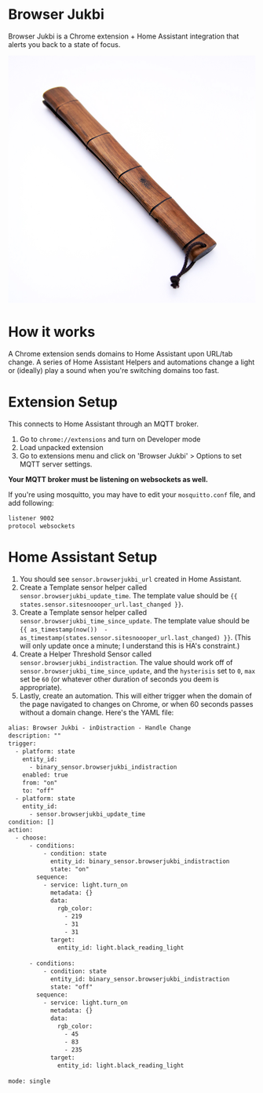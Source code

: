 # Browser Jukbi

Browser Jukbi is a Chrome extension + Home Assistant integration that alerts you back to a state of focus.

![jukbi.jpeg](jukbi.jpeg)

# How it works

A Chrome extension sends domains to Home Assistant upon URL/tab change.
A series of Home Assistant Helpers and automations change a light or (ideally) play a sound when you're switching domains too fast.


# Extension Setup

This connects to Home Assistant through an MQTT broker.

1. Go to `chrome://extensions` and turn on Developer mode
2. Load unpacked extension
3. Go to extensions menu and click on 'Browser Jukbi' > Options to set MQTT server settings.

**Your MQTT broker must be listening on websockets as well.**

If you're using mosquitto, you may have to edit your `mosquitto.conf` file, and add following:
```
listener 9002
protocol websockets
```

# Home Assistant Setup

1. You should see `sensor.browserjukbi_url` created in Home Assistant.
2. Create a Template sensor helper called `sensor.browserjukbi_update_time`. The template value should be
`{{ states.sensor.sitesnoooper_url.last_changed }}`.
3. Create a Template sensor helper called `sensor.browserjukbi_time_since_update`. The template value should be
`{{ as_timestamp(now())  - as_timestamp(states.sensor.sitesnoooper_url.last_changed) }}`. (This will only update once a minute; I understand this is HA's constraint.)
4. Create a Helper Threshold Sensor called `sensor.browserjukbi_indistraction`. The value should work off of `sensor.browserjukbi_time_since_update`, and the  `hysterisis` set to `0`, `max` set be `60` (or whatever other duration of seconds you deem is appropriate).
5. Lastly, create an automation. This will either trigger when the domain of the page navigated to changes on Chrome, or when 60 seconds passes without a domain change. Here's the YAML file:
```
alias: Browser Jukbi - inDistraction - Handle Change
description: ""
trigger:
  - platform: state
    entity_id:
      - binary_sensor.browserjukbi_indistraction
    enabled: true
    from: "on"
    to: "off"
  - platform: state
    entity_id:
      - sensor.browserjukbi_update_time
condition: []
action:
  - choose:
      - conditions:
          - condition: state
            entity_id: binary_sensor.browserjukbi_indistraction
            state: "on"
        sequence:
          - service: light.turn_on
            metadata: {}
            data:
              rgb_color:
                - 219
                - 31
                - 31
            target:
              entity_id: light.black_reading_light
          
      - conditions:
          - condition: state
            entity_id: binary_sensor.browserjukbi_indistraction
            state: "off"
        sequence:
          - service: light.turn_on
            metadata: {}
            data:
              rgb_color:
                - 45
                - 83
                - 235
            target:
              entity_id: light.black_reading_light
          
mode: single
```

